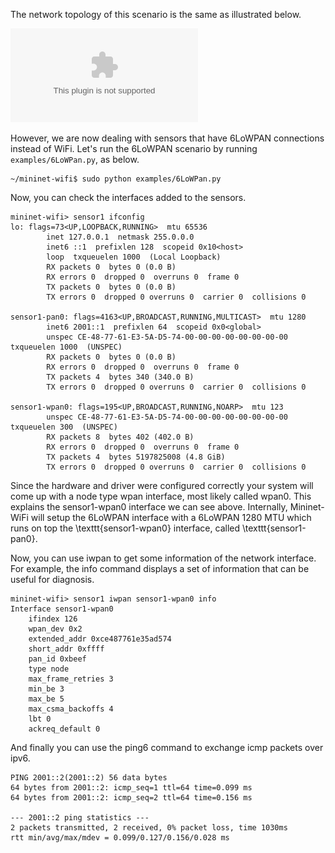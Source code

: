 The network topology of this scenario is the same as illustrated below.

![](https://github.com/ramonfontes/wireless-mesh-book/blob/main/minimal-topo.eps)

However, we are now dealing with sensors that have 6LoWPAN connections instead of WiFi. Let's run the 6LoWPAN scenario by running ```examples/6LoWPan.py```, as below.

```
~/mininet-wifi$ sudo python examples/6LoWPan.py
```

Now, you can check the interfaces added to the sensors.

```
mininet-wifi> sensor1 ifconfig
lo: flags=73<UP,LOOPBACK,RUNNING>  mtu 65536
        inet 127.0.0.1  netmask 255.0.0.0
        inet6 ::1  prefixlen 128  scopeid 0x10<host>
        loop  txqueuelen 1000  (Local Loopback)
        RX packets 0  bytes 0 (0.0 B)
        RX errors 0  dropped 0  overruns 0  frame 0
        TX packets 0  bytes 0 (0.0 B)
        TX errors 0  dropped 0 overruns 0  carrier 0  collisions 0

sensor1-pan0: flags=4163<UP,BROADCAST,RUNNING,MULTICAST>  mtu 1280
        inet6 2001::1  prefixlen 64  scopeid 0x0<global>
        unspec CE-48-77-61-E3-5A-D5-74-00-00-00-00-00-00-00-00  txqueuelen 1000  (UNSPEC)
        RX packets 0  bytes 0 (0.0 B)
        RX errors 0  dropped 0  overruns 0  frame 0
        TX packets 4  bytes 340 (340.0 B)
        TX errors 0  dropped 0 overruns 0  carrier 0  collisions 0

sensor1-wpan0: flags=195<UP,BROADCAST,RUNNING,NOARP>  mtu 123
        unspec CE-48-77-61-E3-5A-D5-74-00-00-00-00-00-00-00-00  txqueuelen 300  (UNSPEC)
        RX packets 8  bytes 402 (402.0 B)
        RX errors 0  dropped 0  overruns 0  frame 0
        TX packets 4  bytes 5197825008 (4.8 GiB)
        TX errors 0  dropped 0 overruns 0  carrier 0  collisions 0
```

Since the hardware and driver were configured correctly your system will come up with a node type wpan interface, most likely called wpan0. This explains the sensor1-wpan0 interface we can see above. Internally, Mininet-WiFi will setup the 6LoWPAN interface with a 6LoWPAN 1280 MTU which runs on top the \texttt{sensor1-wpan0} interface, called \texttt{sensor1-pan0}.


Now, you can use iwpan to get some information of the network interface. For example, the info command displays a set of information that can be useful for diagnosis.

```
mininet-wifi> sensor1 iwpan sensor1-wpan0 info
Interface sensor1-wpan0
	ifindex 126
	wpan_dev 0x2
	extended_addr 0xce487761e35ad574
	short_addr 0xffff
	pan_id 0xbeef
	type node
	max_frame_retries 3
	min_be 3
	max_be 5
	max_csma_backoffs 4
	lbt 0
	ackreq_default 0
```

And finally you can use the ping6 command to exchange icmp packets over ipv6.

```ninet-wifi> sensor1 ping6 -c2 sensor2
PING 2001::2(2001::2) 56 data bytes
64 bytes from 2001::2: icmp_seq=1 ttl=64 time=0.099 ms
64 bytes from 2001::2: icmp_seq=2 ttl=64 time=0.156 ms

--- 2001::2 ping statistics ---
2 packets transmitted, 2 received, 0% packet loss, time 1030ms
rtt min/avg/max/mdev = 0.099/0.127/0.156/0.028 ms
```
